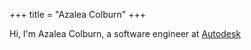 +++
title = "Azalea Colburn"
+++

Hi, I'm Azalea Colburn, a software engineer at [Autodesk](https://www.autodesk.com)
